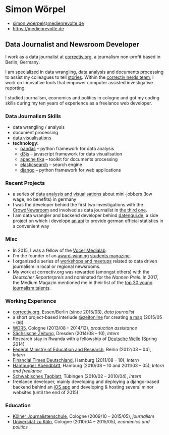 # Simon Wörpel

- simon.woerpel@medienrevolte.de
- https://medienrevolte.de

## Data Journalist and Newsroom Developer

I work as a data journalist at [correctiv.org](https://correctiv.org), a
journalism non-profit based in Berlin, Germany.

I am specialized in data wrangling, data analysis and documents processing to
assist my colleagues to tell
[stories](https://correctiv.org/correctiv/redaktion/team/simon-woerpel/).
Within the [correctiv nerds team](https://correctiv.org/nerds/), I work on
innovative tools that empower computer assisted investigative reporting.

I studied journalism, economics and politics in cologne and got my coding
skills during my ten years of experience as a freelance web developer.

### Data Journalism Skills
- data wrangling / analysis
- document processing
- [data visualisations](https://github.com/correctiv?utf8=%E2%9C%93&q=viz-)
- **technology:**
    - [pandas](https://pandas.pydata.org/) – python framework for data analysis
    - [d3js](https://d3js.org/) – javascript framework for data visualisation
    - [apache tika](https://tika.apache.org/) – toolkit for documents processing
    - [elasticsearch](https://www.elastic.co/) – search engine
    - [django](https://www.djangoproject.com/) – python framework for web applications

### Recent Projects
- a series of [data analysis and visualisations](https://www.medienrevolte.de/projects/minijobs/) about mini-jobbers (low wage, no benefits) in germany
- I was the developer behind the first two investigations with the [CrowdNewsroom](https://www.medienrevolte.de/projects/crowdnewsroom/) and involved as data journalist in [the third one](https://wem-gehoert-hamburg.de).
- I am data wrangler and backend developer behind [datengui.de](http://datengui.de/), a side project on which i develope [an api](https://github.com/datenguide/datenguide-backend#how-to-query-data) to provide german official statistics in a convenient way


### Misc

- In 2015, I was a fellow of the [Vocer Medialab](http://www.vocer.org/medialab/).
- I'm the founder of an
[award-winning](http://www.procampuspresse.de/index.rnd?module=contest;submodule=awards;id=10) [students magazine](http://www.ksz-internet.de/).
- I organized a series of [workshops and
meetups](https://correctiv.org/bildung/ddj/) related to data driven journalism
in local or regional newsrooms.
- My work at correctiv.org was rewarded (amongst others) with the *Deutscher
Reporterpreis* and nominated for the *Nannen Preis*. In 2017, the Medium Magazin mentioned me in their list of the [top 30 young journalism talents](https://www.mediummagazin.de/mm052017-meldung-top30bis30/).

### Working Experience
- [correctiv.org](https://correctiv.org), Essen/Berlin (since 2015/03), *data journalist*
- a short project-based interlude [@zeitonline](http://www.zeit.de/) for creating [a map](http://www.zeit.de/2015/24/medikamenten-sucht-beruhigungsmittel-schlafmittel) (2015/05 – 06)
- [WDR5](http://www1.wdr.de/radio/wdr5/index.html), Cologne (2013/08 – 2014/12), *production assistance*
- [Sächsische Zeitung](http://www.sz-online.de/), Dresden (2014/08 – 10), *Intern*
- Research stay in Rwanda with a fellowship of [Deutsche Welle](http://dw.com) (Spring 2014)
- [Federal Ministry of Education and Research](https://www.bmbf.de/), Berlin (2012/03 – 04), *Intern*
- [Financial Times Deutschland](https://de.wikipedia.org/wiki/Financial_Times_Deutschland), Hamburg (2011/08 – 10), *Intern*
- [Hamburger Abendblatt](https://de.wikipedia.org/wiki/Financial_Times_Deutschland), Hamburg (2010/08 – 10 and 2011/03 – 05), *Intern and freelance*
- [Schwäbisches Tagblatt](http://www.tagblatt.de/), Tübingen (2010/02 – 2010/04), *Intern*
- freelance developer, mainly developing and deploying a django-based backend behind an [iOS app](https://gokixx.de) and developing & hosting several minor websites (until the end of 2015)

### Education
- [Kölner Journalistenschule](http://koelnerjournalistenschule.de), Cologne (2009/10 – 2015/05), *journalism*
- [Universität zu Köln](http://www.wiso.uni-koeln.de/de/home/), Cologne (2010/04 – 2015/05), *economics and politics*
